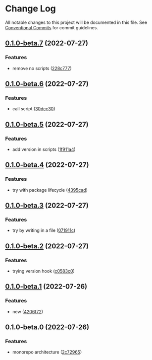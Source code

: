 # Change Log

All notable changes to this project will be documented in this file.
See [Conventional Commits](https://conventionalcommits.org) for commit guidelines.

## [0.1.0-beta.7](https://github.com/Vinzius/test/compare/@npm-test-2022-07/repo1@0.1.0-beta.6...@npm-test-2022-07/repo1@0.1.0-beta.7) (2022-07-27)


### Features

* remove no scripts ([228c777](https://github.com/Vinzius/test/commit/228c7777ef763acf38efb28fc1bb90a6797cb3c8))



## [0.1.0-beta.6](https://github.com/Vinzius/test/compare/@npm-test-2022-07/repo1@0.1.0-beta.5...@npm-test-2022-07/repo1@0.1.0-beta.6) (2022-07-27)


### Features

* call script ([30dcc30](https://github.com/Vinzius/test/commit/30dcc309ad01b144fbaacbe84956bf8db6e3e318))



## [0.1.0-beta.5](https://github.com/Vinzius/test/compare/@npm-test-2022-07/repo1@0.1.0-beta.4...@npm-test-2022-07/repo1@0.1.0-beta.5) (2022-07-27)


### Features

* add version in scripts ([1f911a4](https://github.com/Vinzius/test/commit/1f911a4559e63e76d165c5513aca83e9d058a41a))



## [0.1.0-beta.4](https://github.com/Vinzius/test/compare/@npm-test-2022-07/repo1@0.1.0-beta.3...@npm-test-2022-07/repo1@0.1.0-beta.4) (2022-07-27)


### Features

* try with package lifecycle ([4395cad](https://github.com/Vinzius/test/commit/4395cad33139f47b9c12c554f1c615dad08a1a62))



## [0.1.0-beta.3](https://github.com/Vinzius/test/compare/@npm-test-2022-07/repo1@0.1.0-beta.2...@npm-test-2022-07/repo1@0.1.0-beta.3) (2022-07-27)


### Features

* try by writing in a file ([071911c](https://github.com/Vinzius/test/commit/071911c333b03496b9fc7303ad0f6b2b6edf43d4))



## [0.1.0-beta.2](https://github.com/Vinzius/test/compare/@npm-test-2022-07/repo1@0.1.0-beta.1...@npm-test-2022-07/repo1@0.1.0-beta.2) (2022-07-27)


### Features

* trying version hook ([c0583c0](https://github.com/Vinzius/test/commit/c0583c03694a3917bf9feebc09a25978c0a0f419))



## [0.1.0-beta.1](https://github.com/Vinzius/test/compare/@npm-test-2022-07/repo1@0.1.0-beta.0...@npm-test-2022-07/repo1@0.1.0-beta.1) (2022-07-26)


### Features

* new ([4206f72](https://github.com/Vinzius/test/commit/4206f7292be5be59b9656f63a378da09038e78be))



## 0.1.0-beta.0 (2022-07-26)


### Features

* monorepo architecture ([2c72965](https://github.com/Vinzius/test/commit/2c729659ea5838e19565e1e9e0bbbba517127002))

